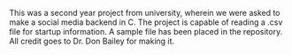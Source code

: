 This was a second year project from university, wherein we were asked to make a social media backend in C.
The project is capable of reading a .csv file for startup information. A sample file has been placed in the repository. All credit goes to Dr. Don Bailey for making it.
